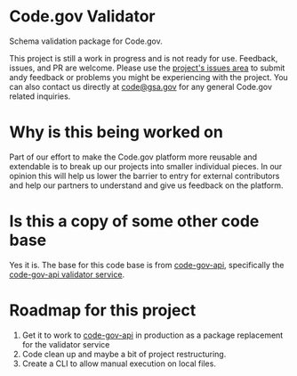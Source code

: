 # Code.gov Validator

Schema validation package for Code.gov.

This project is still a work in progress and is not ready for use. Feedback, issues, and PR are welcome. Please use the [project's issues area](https://github.com/gsa/code-gov-validator/issues) to submit andy feedback or problems you might be experiencing with the project. You can also contact us directly at code@gsa.gov for any general Code.gov related inquiries.

# Why is this being worked on

Part of our effort to make the Code.gov platform more reusable and extendable is to break up our projects into smaller individual pieces. In our opinion this will help us lower the barrier to entry for external contributors and help our partners to understand and give us feedback on the platform.

# Is this a copy of some other code base

Yes it is. The base for this code base is from [code-gov-api](https://github.com/gsa/code-gov-api), specifically the [code-gov-api validator service](https://github.com/GSA/code-gov-api/tree/master/services/validator).

# Roadmap for this project

1. Get it to work to [code-gov-api](https://github.com/gsa/code-gov-api) in production as a package replacement for the validator service
2. Code clean up and maybe a bit of project restructuring.
3. Create a CLI to allow manual execution on local files.
